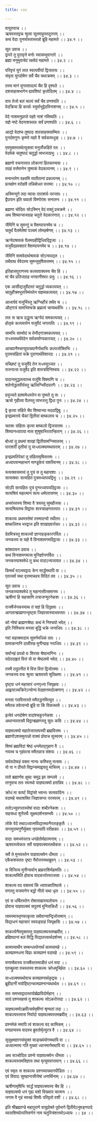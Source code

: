 ```yaml
---
title: ०३४

---
```

वायुरुवाच ।।  
ऋषयस्तद्वचः श्रुत्वा सूतमाहुस्तदुत्तरम् ।।  
कथं वेदाः पुनर्व्यस्तास्तन्नो ब्रूहि महामते ।। ३४.१ ।।  
  
सूत उवाच ।।  
द्वापरे तु पुरावृत्ते मनोः स्वायम्भुवान्तरे ।।  
ब्रह्मा मनुमुवाचेदं रक्षवेदं महामते ।। ३४.२ ।।  
  
परिवृत्तं युगं तात स्वल्पवीर्या द्विजातयः ।।  
संवृता युगदोषेण सर्वे चैव यथाक्रमम् ।। ३४.३ ।।  
  
तस्य मानं युगवशादल्पं चैव हि दृश्यते ।।  
दशसाहस्रभागेन ह्यवशिष्टं कृतोदितम् ।। ३४.४ ।।  
  
वाय तेजो बलं चाल्पं सर्वं चैव प्रणश्यति ।।  
वेदक्रिया हि कार्याः स्युर्माभूद्वेदविनाशनम् ।। ३४.५ ।।  
  
वेदे नाशमनुप्राप्ते यज्ञो नाशं गमिष्यति ।।  
यज्ञे नष्टे वेदनाशस्ततः सर्वं प्रणश्यति ।। ३४.६ ।।  
  
आद्यो वेदश्च तुष्पादः शतसाहस्रसम्मितः ।।  
पुनर्दशगुणः कृष्णो यज्ञो वै सर्वकामधुक् ।। ३४.७ ।।  
  
एवमुक्तस्तथेत्युक्त्वा मनुर्लौकहिते रतः ।।  
वेदमेकं चतुष्पादं चतुर्द्धा व्यभजत्प्रभुः ।। ३४.८ ।।  
  
ब्रह्मणो वचनात्तात लोकानां हितकाम्यया ।।  
तदहं वर्त्तमानेन युष्माकं वेदकल्पनम् ।। ३४.९ ।।  
  
मन्वन्तरेण वक्ष्यमि व्यतीतानां प्रकल्पनम् ।।  
प्रत्यक्षेण वरोक्षंवै तन्निबोधत सत्तमाः ।। ३४.१० ।।  
  
अस्मिन्युगे तदा व्यासः पाराशर्यः परन्तपः ।।  
द्वैपायन इति ख्यातो विष्णोरंशः सनातनः ।। ३४.११ ।।  
  
ब्रह्मणा चोदितः सोऽस्मिन् वेदं वक्तुं प्रचक्रमे ।।  
अथ शिष्यान्सजग्राह चतुरो वेदकारणात् ।। ३४.१२ ।।  
  
जैमिनिं च सुमन्तुं च वैशम्पायनमेव च ।।  
चतुर्थं पैलमेतेषां पञ्चमं लोमहर्षणम् ।। ३४.१३ ।।  
  
ऋग्वेदश्रावकं पैलमग्रहीद्विधिवद्द्विजाः ।।  
यजुर्वेदप्रवक्तारं वैशम्पायनमेव च ।। ३४.१४ ।।  
  
जैमिनिं सामवेदार्थश्रावकं सोऽन्वपद्यत ।।  
तथैवाथ र्ववेदस्य सुमन्तुमृषिसत्तमम् ।। ३४.१५ ।।  
  
इतिहासपुराणस्य कलपवाक्यस्य चैव हि ।।  
मां चैव प्रतिजग्राह भगवानीश्वरः प्रभुः ।। ३४.१६ ।।  
  
एक आसीद्यजुर्वेदस्तं चतुर्द्धा व्यकल्पयत् ।।  
चातुर्होत्रमभूत्तस्मिंस्तेन यज्ञमकल्पयत् ।। ३४.१७ ।।  
  
आध्वर्यवं यजुर्भिस्तु ऋग्भिर्होत्रं तथैव च ।।  
औद्गात्रं सामभिश्चक्रे ब्रह्मत्वं चाप्यथर्वभिः ।। ३४.१८ ।।  
  
ततः स ऋच उद्धृत्य ऋग्वेदं समकल्पयत् ।।  
होतृकं कल्पयत्तेन यजुर्वेदं जगत्पतिः ।। ३४.१९ ।।  
  
सामभिः सामवेदं च तेनौद्गात्रमकल्पयत् ।।  
रा५स्त्वथर्ववेदेन सर्वकर्माण्यकारयत् ।। ३४.२० ।।  
  
आख्यानैश्चाप्युपाख्यानैर्गाथाभिः कल्पजोक्तिभिः ।।  
पुरामसंहितां चक्रे पुराणार्थविशारदः ।। ३४.२१ ।।  
  
यच्छिष्टं तु यजुर्वेदे तेन य५मयुञ्जत ।।  
यजनात्स यजुर्वेद इति शास्त्रविनिश्चयः ।। ३४.२२ ।।  
  
पादानामुद्धतत्वाच्च यजूंषि विषमाणि च ।।  
शतेनोद्धतवीर्यस्तु ऋत्विग्भिर्वेदपारगैः ।। ३४.२३ ।।  
  
प्रयुज्यते ह्यश्वमेधस्तेन वा पुष्यते तु सः ।।  
ऋचो गृहीत्वा पैलस्तु व्यभजत्तु द्विधा पुनः ।। ३४.२४ ।।  
  
द्वे कृत्वा संहिते चैव शिष्याभ्या मददाद्विबुः ।।  
इन्द्रप्रमत्तये चैकां द्वितीयां बाष्कलाय च ।। ३४.२५ ।।  
  
चतस्रः संहिताः कृत्वा बाष्कलो द्विजसत्तमः ।।  
शिष्यानध्यापया मास शुश्रुषाभिरतान्हितान् ।। ३४.२६ ।।  
  
बोध्यां तु प्रथमां शाखां द्वितीयामग्निमातरम् ।।  
पाराशरीं तृतीयां तु या५वल्क्यामथापराम् ।। ३४.२७ ।।  
  
इन्द्रप्रमतिरेकां तु संहितामृषिसत्तमः ।।  
अध्यापयन्महाभागं माण्डूकेयं यशस्विनम् ।। ३४.२८ ।।  
  
स्त्यस्रवसमग्र्यं तु पुत्रं स तु महायशाः ।।  
सत्यस्रवाः सत्यहितं पुत्रमध्यापयद्विभुः ।। ३४.२९ ।।  
  
सोऽपि सत्यहितः पुत्रं पुनरध्यापयद्द्विजाः ।।  
सत्यश्रियं महात्मानं सत्य धर्मपरायणम् ।। ३४.३० ।।  
  
अभवंस्तस्य शिष्या वै त्रयस्तु सुमहौजसः ।।  
सत्यश्रियाश्च विद्वांसः शास्त्रग्रहणतत्पराः ।। ३४.३१ ।।  
  
शाकल्यः प्रथमस्तेषां तस्मादन्यो रथीतरः ।।  
बाष्कलिश्च भरद्वाज इति शाखाप्रवर्त्तकाः ।। ३४.३२ ।।  
  
देवमित्रस्तु शाकल्यो ज्ञानाहङ्कारगर्वितः ।।  
जनकस्य स यज्ञे वै विनाशामगमद्द्विजाः ।। ३४.३३ ।।  
  
शांशपायन उवाच ।।  
कथं विनाशमगमत्स मुनिर्ज्ञानगर्वितः ।।  
जनकस्याश्वमेधे तु कथ वादाऽभ्यजायत ।। ३४.३४ ।।  
  
किमर्थं वाऽभवद्वादः केन सार्द्धमथापि वा ।।  
एतत्सर्वं यथा वृत्तमाचक्ष्त्र विदितं तव ।। ३४.३५ ।।  
  
सूत उवाच ।।  
जनकस्याश्वमेधे तु महानासीत्समागमः ।।  
ऋषीणां हि सहस्राणि तत्राजग्मुरनेकशः ।। ३४.३६ ।।  
  
राजर्षेर्जनकस्याथ तं यज्ञं हि दिदृक्षवः ।।  
आगतान्ब्राह्मणान्दृष्ट्वा जिज्ञासास्याभवत्ततः ।। ३४.३७ ।।  
  
को न्वेषां ब्राह्मणश्रेष्ठः कथं मे निश्चयो भवेत् ।।  
इति निश्चित्य मनसा बुद्धिं चक्रे जनाधिपः ।। ३४.३८ ।।  
  
गवां सहस्रमादाय सुवर्णमधिकं ततः ।।  
ग्रामान्रत्नानि दासीस्छ मुनीन्प्राह नराधिपः ।। ३४.३९ ।।  
  
सर्वानहं प्रपन्नो वः शिरसा श्रेष्ठभागिनः ।।  
यदेतदाहृतं वित्तं यो वा श्रेष्ठतमो भवेत् ।। ३४.४० ।।  
  
तस्मै तदुपनीतं मे वित्त वित्तं द्विजोत्तमाः ।।  
जनकस्य वचः श्रुत्वा ऋषयस्ते श्रुतिक्षमाः ।। ३४.४१ ।।  
  
दृष्ट्वा धनं महासारं धनगृध्ना जिघृक्षवः ।।  
आह्वयाञ्चक्रिरेऽन्योन्यं वेदज्ञानमदोल्बणान् ।। ३४.४२ ।।  
  
मनसा गतवित्तास्ते ममैतद्धनमित्युत ।।  
ममैतन्न तवेत्यन्यो ब्रूहि वा किं विकत्थसे ।। ३४.४३ ।।  
  
इत्येवं धनदोषेण वादांश्चकुरनेकशः ।।  
अथान्यस्तत्रवै विद्वान्ब्रह्मणस्तु सुतः कविः ।। ३४.४४ ।।  
  
याज्ञवल्क्यो महातेजास्तपस्वी ब्रह्मवित्तमः ।।  
ब्रह्मणोंऽशसमुत्पन्नो वाक्यं प्रोवाच सुस्वरम् ।। ३४.४५ ।।  
  
शिष्यं ब्रह्मविदां श्रेष्ठं धनमेतद्गृहाण वै ।।  
नयस्व च गृहंवत्स ममैतन्नात्र संशयः ।। ३४.४६ ।।  
  
सर्ववादेष्वहं वक्ता नान्यः कश्चित्तु मत्समः ।।  
यो वा न प्रीयते विद्वान्समाह्वयतु माचिरम् ।। ३४.४७ ।।  
  
ततो ब्रह्मार्णवः क्षुब्दः समुद्र इव सम्प्लवे ।।  
तानुवाच ततः स्वस्थो याज्ञवल्क्यो हसन्निव ।। ३४.४८ ।।  
  
क्रोधं मा कार्ष्ट विद्वांसो भवन्तः सत्यवादिनः ।।  
वदामहे यथाशक्ति जिज्ञासन्तः परस्परम् ।। ३४.४९ ।।  
  
ततोऽभ्युपगतास्तेषां वादाः शब्दैरनेकशः ।।  
सहस्रधा शुभैरर्थैः सुक्ष्मदर्शनसम्भवैः ।। ३४.५० ।।  
  
लोके वेदे तथाऽध्यात्मविद्यास्थानैरलङ्कृतैः ।।  
सन्त्युत्तमगुणैर्युक्ता नृपस्यापि परीक्षकाः ।। ३४.५१ ।।  
  
वादाः समभवंस्तत्र धनहेतोर्महात्मनाम् ।।  
ऋषयस्त्वेकतः सर्वे याज्ञवल्क्यस्तथैकतः ।। ३४.५२ ।।  
  
सर्वे ते मुनयस्तेन याज्ञवल्क्येन धीमता ।।  
एकैकशस्ततः पृष्टा नैवोत्तरमथाब्रुवन् ।। ३४.५३ ।।  
  
स विजित्य मुनीन्सर्वान् ब्रह्मराशिर्महामतिः ।।  
शाकल्यमिति होवाच वादकर्त्तारमञ्जसा ।। ३४.५४ ।।  
  
शाकल्य वद वक्तव्यं किं ध्यायन्नवतिष्ठसे ।।  
पणस्तु यजमानेन बद्धो नीतो यथा धृतः ।। ३४.५५ ।।  
  
एवं स धर्षितस्तेन रोषात्ताम्रास्यलोचनः ।।  
प्रोवाच याज्ञवल्क्यं सपुरुषं मुनिसन्निधौ ।। ३४.५६ ।।  
  
त्वमस्मास्तृणवत्कृत्वा तथैवान्यान्द्विजोत्तमान् ।।  
विद्याधनं महासारं स्वयङ्ग्राहं जिघृक्षसि ।। ३४.५७ ।।  
  
शाकल्येनैवमुक्तस्तु याज्ञवल्क्यस्तमब्रवीत् ।।  
ब्रह्मिष्ठानां बलं विद्धि विद्यातत्त्वार्थदर्शनम् ।। ३४.५८ ।।  
  
कामस्यार्थेन सम्बन्धस्तेनार्थं कामयामहे ।।  
कामप्रश्र्नधना विप्राः कामप्रश्नं वदामहे ।। ३४.५९ ।।  
  
पणश्चैवास्य राजर्षेस्तस्मान्नीतं धनं मया ।।  
एतच्छ्रुत्वा वचस्तस्य शाकल्यः क्रोधमूर्च्छितः ।। ३४.६० ।।  
  
या५वल्क्यमथोवाच कामप्रश्नार्थकृद्वचः ।।  
ब्रूहीदानीं मयोद्दिष्टान्कामप्रश्नान्यथार्थतः ।। ३४.६१ ।।  
  
ततः समभवद्वादस्तयोर्ब्रह्मविदोर्महान् ।।  
साग्रं प्रश्नसहस्रं तु शाकल्यः सोऽकरोत्तदा ।। ३४.६२ ।।  
  
याज्ञवल्क्योऽब्रवीत्सर्वमृषीणां श्रृण्वतां तदा ।।  
शाकल्यस्त्वास निर्वादो याज्ञवल्क्यस्तमब्रवीत् ।। ३४.६३ ।।  
  
प्रश्नमेकं ममापि त्वं शाकल्य वद कामिकम् ।।  
पणप्राप्यस्य वादस्य ब्रुवतोर्मृत्युरत्र वै ।। ३४.६४ ।।  
  
सुसूक्ष्मज्ञानसंयुक्तं साङ्ख्यंयोगमथापि वा ।।  
अध्यात्मस्य गतिं मुख्यां ध्यानमार्गमथापि वा ।। ३४.६५ ।।  
  
अथ सञ्चोदितः प्रश्नो याज्ञवल्क्येन धीमता ।।  
शाकल्यस्तमविज्ञाय तथा मृत्युमवाप्तवान् ।। ३४.६६ ।।  
  
एवं स्मृतः स शाकल्यः प्रश्नव्याख्यानपीडितः ।।  
एवं विवादः सुमहानासीत्तेषां धनार्थिनाम् ।। ३४.६७ ।।  
  
ऋषीणामृषिभिः सार्द्धं याज्ञवल्क्यस्य चैव हि ।।  
याज्ञवल्क्यो धनं गृह्य यशो विख्याय चात्मनः ।।  
जगाम वै गृहं स्वच्छं शिष्यैः परिवृतो वशी ।। ३४.६८ ।।  
  
इति श्रीब्रह्माण्डे महापुराणे वायुप्रोक्ते पूर्वभागे द्वितीयेऽनुषङ्गपादे  
व्यासशिष्योत्पत्तिवर्णनं नाम चतुस्त्रिंशत्तमोऽध्यायः ।। ३४ ।।